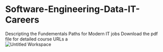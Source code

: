# Software-Engineering-Data-IT-Careers
Descripting the Fundementals Paths for Modern IT jobs 
Download the pdf file for detailed course URLs a\
![Untitled Workspace](https://user-images.githubusercontent.com/4873795/135353366-46157cc3-b734-46df-9e3e-7d890a18efe3.jpg)
